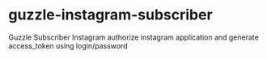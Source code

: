 guzzle-instagram-subscriber
===========================

Guzzle Subscriber Instagram authorize instagram application and generate access_token using login/password 
